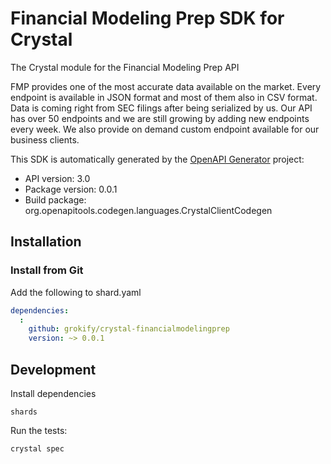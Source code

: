 # Financial Modeling Prep SDK for Crystal

The Crystal module for the Financial Modeling Prep API

FMP provides one of the most accurate data available on the market. Every endpoint is available in JSON format and most of them also in CSV format. Data is coming right from SEC filings after being serialized by us. Our API has over 50 endpoints and we are still growing by adding new endpoints every week. We also provide on demand custom endpoint available for our business clients.

This SDK is automatically generated by the [OpenAPI Generator](https://openapi-generator.tech) project:

- API version: 3.0
- Package version: 0.0.1
- Build package: org.openapitools.codegen.languages.CrystalClientCodegen

## Installation

### Install from Git

Add the following to shard.yaml

```yaml
dependencies:
  :
    github: grokify/crystal-financialmodelingprep
    version: ~> 0.0.1
```

## Development

Install dependencies

```shell
shards
```

Run the tests:

```shell
crystal spec
```
